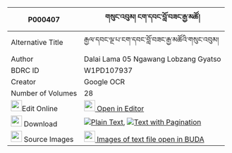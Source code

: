 |P000407|གསུང་འབུམ། ངག་དབང་བློ་བཟང་རྒྱ་མཚོ། 
| --- | --- 
|Alternative Title |རྒྱལ་དབང་ལྔ་པ་ངག་དབང་བློ་བཟང་རྒྱ་མཚོའི་གསུང་འབུམ།
|Author| Dalai Lama 05 Ngawang Lobzang Gyatso
|BDRC ID | W1PD107937
|Creator | Google OCR
|Number of Volumes| 28
|<img width="25" src="https://img.icons8.com/color/25/000000/edit-property.png">Edit Online| [<img width="25" src="https://avatars.githubusercontent.com/u/45091458?s=200&v=4"> Open in Editor](http://editor.openpecha.org/P000407)
|<img width="25" src="https://img.icons8.com/fluent/48/000000/download-2.png"/>  Download | [![](https://img.icons8.com/color/20/000000/txt.png)Plain Text](https://github.com/Openpecha/P000407/releases/download/v2/sungbum_ngawang_lozang_gyatso_plain_P000407.zip), [![](https://img.icons8.com/color/20/000000/txt.png)Text with Pagination](https://github.com/Openpecha/P000407/releases/download/v2/sungbum_ngawang_lozang_gyatso_pages_P000407.zip)
|<img width="25" src="https://img.icons8.com/plasticine/100/000000/pictures-folder.png"/>  Source Images | [<img width="25" src="https://library.bdrc.io/icons/BUDA-small.svg"> Images of text file open in BUDA](https://library.bdrc.io/show/bdr:W1PD107937)